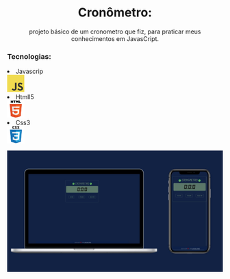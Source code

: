 <h1 align="center">
	Cronômetro:
</h1>
<p align="center">
	projeto básico de um cronometro que fiz, para praticar meus conhecimentos em JavasCript.
</p>
<h3>Tecnologias:</h3>
<li>Javascrip</li>
<code><img height="40" src="https://raw.githubusercontent.com/github/explore/80688e429a7d4ef2fca1e82350fe8e3517d3494d/topics/javascript/javascript.png"></code>
<li>Htmll5</li>
<code><img height="40" src="https://raw.githubusercontent.com/github/explore/80688e429a7d4ef2fca1e82350fe8e3517d3494d/topics/html/html.png"></code>
<li>Css3</li>
<code><img height="40" src="https://raw.githubusercontent.com/github/explore/80688e429a7d4ef2fca1e82350fe8e3517d3494d/topics/css/css.png"></code>
<p align="center">
	<img src="https://github.com/JoneBulande/cronometro/blob/master/img/mockup.jpg">
</p>
